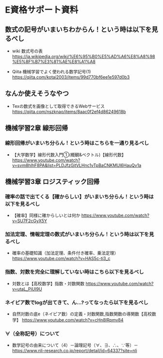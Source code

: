 # E資格サポート資料
## 数式の記号がいまいちわからん！という時は以下を見るべし
- wiki 数式号の表
<https://ja.wikipedia.org/wiki/%E6%95%B0%E5%AD%A6%E8%A8%98%E5%8F%B7%E3%81%AE%E8%A1%A8>

- Qiita 機械学習でよく使われる数学記号(1)
<https://qiita.com/kotai2003/items/99d770bf6ee1e597d0b3>


## なんか使えそうなやつ
- Texの数式を画像として取得できるWebサービス
<https://qiita.com/nszknao/items/8aac0f2ef4d86249618b>

## 機械学習2章 線形回帰
### 線形回帰がいまいち分らん！という時はこちらを一通り見るべし
- 【大学数学】線形代数入門①(概観&ベクトル)【線形代数】
<https://www.youtube.com/watch?v=svm8hlhF8PA&list=PLDJfzGjtVLHnc1vTpBaCNKMUl6HauQv1a>

## 機械学習3章 ロジスティック回帰
### 確率の話で出てくる【確からしい】がいまいち分らん！という時は以下を見るべし
- 【確率】同様に確からしいとは何か
<https://www.youtube.com/watch?v=SU7F2cGyX5Y>

### 加法定理、情報定理の数式がいまいち分らん！という時は以下を見るべし
- 確率の基礎知識（加法定理、条件付き確率、乗法定理）
<https://www.youtube.com/watch?v=HAS5c-ti3_c>

### 指数、対数を完全に理解していない時はこちら以下を見るべし
- 対数とは【高校数学】指数・対数関数
<https://www.youtube.com/watch?v=utaL_PiUI9U>

### ネイピア数でlogが出てきて、ん...?ってなったら以下を見るべし
- 自然対数の底e（ネイピア数）の定義・対数関数,指数関数の導関数【高校数学】
<https://www.youtube.com/watch?v=cHn8IRpmv84>

### ∀（全称記号）について
- 数学記号の由来について（4）－論理記号（∀、∃、∴、∵等）－
<https://www.nli-research.co.jp/report/detail/id=64337?site=nli>
